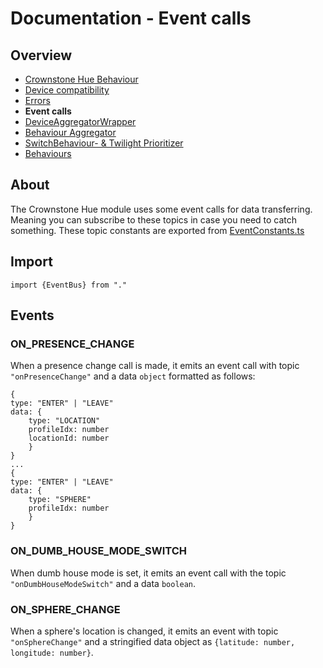 
# Documentation - Event calls
## Overview
 - [Crownstone Hue Behaviour](/documentation/CrownstoneHueBehaviour.md) 
 - [Device compatibility](/documentation/DeviceSupport.md)
 - [Errors](/documentation/Errors.md)
 - **Event calls**
 - [DeviceAggregatorWrapper](/documentation/DeviceBehaviourWrapper.md)
 - [Behaviour Aggregator](/documentation/BehaviourAggregator.md)
 - [SwitchBehaviour- & Twilight Prioritizer](/documentation/Prioritizer.md)
 - [Behaviours](/documentation/Behaviours.md)


## About
The Crownstone Hue module uses some event calls for data transferring.
Meaning you can subscribe to these topics in case you need to catch something.
These topic constants are exported from [EventConstants.ts](/src/constants/EventConstants.ts)
## Import
`import {EventBus} from "."`
## Events 
### ON_PRESENCE_CHANGE
When a presence change call is made, it emits an event call with topic ```"onPresenceChange"``` and a data ```object``` formatted as follows:
```
{
type: "ENTER" | "LEAVE"
data: {
    type: "LOCATION"
    profileIdx: number
    locationId: number
    }   
}
...
{
type: "ENTER" | "LEAVE"
data: {
    type: "SPHERE"
    profileIdx: number 
    }   
}
```

### ON_DUMB_HOUSE_MODE_SWITCH
When dumb house mode is set, it emits an event call with the topic ```"onDumbHouseModeSwitch"``` and a data ```boolean```.
### ON_SPHERE_CHANGE 
When a sphere's location is changed, it emits an event with topic `"onSphereChange"` and a stringified data object as `{latitude: number, longitude: number}`.
